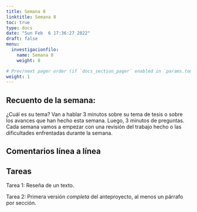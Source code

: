 ```yaml
---
title: Semana 8
linktitle: Semana 8
toc: true
type: docs
date: "Sun Feb  6 17:36:27 2022"
draft: false
menu:
  investigacionfilo:
    name: Semana 8
    weight: 8

# Prev/next pager order (if `docs_section_pager` enabled in `params.toml`)
weight: 1
---
```


## Recuento de la semana: 

¿Cuál es su tema? Van a hablar 3 minutos sobre su tema de tesis o sobre los avances que han hecho esta semana. Luego, 3 minutos de preguntas. Cada semana vamos a empezar con una revisión del trabajo hecho o las dificultades enfrentadas durante la semana.

  

## Comentarios línea a línea



## Tareas  

Tarea 1: Reseña de un texto.
  
Tarea 2: Primera versión *completa* del anteproyecto, al menos un párrafo por sección.
 


